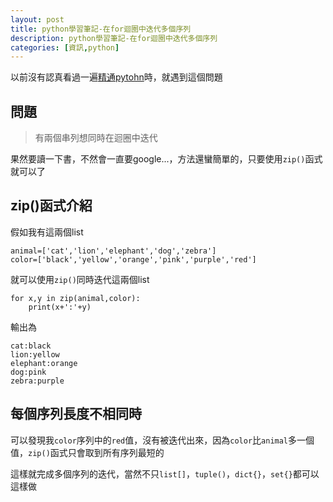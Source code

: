 ```yaml
---
layout: post
title: python學習筆記-在for迴圈中迭代多個序列
description: python學習筆記-在for迴圈中迭代多個序列
categories: [資訊,python]
---
```

以前沒有認真看過一遍[精通pytohn](https://www.tenlong.com.tw/products/9789863477310?list_name=srh)時，就遇到這個問題



<!--more-->
## 問題
> 有兩個串列想同時在迴圈中迭代

果然要讀一下書，不然會一直要google...，方法還蠻簡單的，只要使用`zip()`函式就可以了

## zip()函式介紹

假如我有這兩個list
```
animal=['cat','lion','elephant','dog','zebra']
color=['black','yellow','orange','pink','purple','red']
```
就可以使用`zip()`同時迭代這兩個list

```
for x,y in zip(animal,color):
    print(x+':'+y)
```
輸出為
```
cat:black
lion:yellow
elephant:orange
dog:pink
zebra:purple
```
## 每個序列長度不相同時

可以發現我`color`序列中的`red`值，沒有被迭代出來，因為`color`比`animal`多一個值，`zip()`函式只會取到所有序列最短的


這樣就完成多個序列的迭代，當然不只`list[]`，`tuple()`，`dict{}`，`set{}`都可以這樣做

